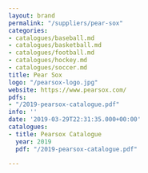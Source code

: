 ```yaml
---
layout: brand
permalink: "/suppliers/pear-sox"
categories:
- catalogues/baseball.md
- catalogues/basketball.md
- catalogues/football.md
- catalogues/hockey.md
- catalogues/soccer.md
title: Pear Sox
logo: "/pearsox-logo.jpg"
website: https://www.pearsox.com/
pdfs:
- "/2019-pearsox-catalogue.pdf"
info: ''
date: '2019-03-29T22:31:35.000+00:00'
catalogues:
- title: Pearsox Catalogue
  year: 2019
  pdf: "/2019-pearsox-catalogue.pdf"

---
```

